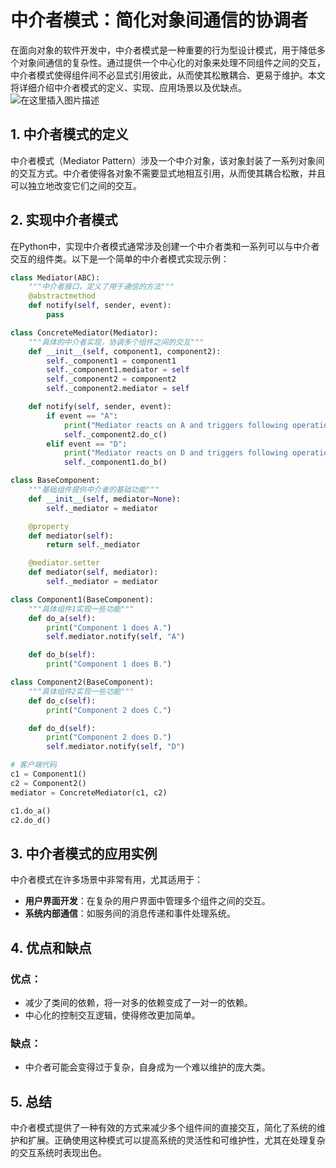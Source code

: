 # 中介者模式：简化对象间通信的协调者

在面向对象的软件开发中，中介者模式是一种重要的行为型设计模式，用于降低多个对象间通信的复杂性。通过提供一个中心化的对象来处理不同组件之间的交互，中介者模式使得组件间不必显式引用彼此，从而使其松散耦合、更易于维护。本文将详细介绍中介者模式的定义、实现、应用场景以及优缺点。
![在这里插入图片描述](https://img-blog.csdnimg.cn/direct/f3280c2e402a4db09f7c7052238e85e8.webp#pic_center)

## 1. 中介者模式的定义

中介者模式（Mediator Pattern）涉及一个中介对象，该对象封装了一系列对象间的交互方式。中介者使得各对象不需要显式地相互引用，从而使其耦合松散，并且可以独立地改变它们之间的交互。

## 2. 实现中介者模式

在Python中，实现中介者模式通常涉及创建一个中介者类和一系列可以与中介者交互的组件类。以下是一个简单的中介者模式实现示例：

```python
class Mediator(ABC):
    """中介者接口，定义了用于通信的方法"""
    @abstractmethod
    def notify(self, sender, event):
        pass

class ConcreteMediator(Mediator):
    """具体的中介者实现，协调多个组件之间的交互"""
    def __init__(self, component1, component2):
        self._component1 = component1
        self._component1.mediator = self
        self._component2 = component2
        self._component2.mediator = self

    def notify(self, sender, event):
        if event == "A":
            print("Mediator reacts on A and triggers following operations:")
            self._component2.do_c()
        elif event == "D":
            print("Mediator reacts on D and triggers following operations:")
            self._component1.do_b()

class BaseComponent:
    """基础组件提供中介者的基础功能"""
    def __init__(self, mediator=None):
        self._mediator = mediator

    @property
    def mediator(self):
        return self._mediator

    @mediator.setter
    def mediator(self, mediator):
        self._mediator = mediator

class Component1(BaseComponent):
    """具体组件1实现一些功能"""
    def do_a(self):
        print("Component 1 does A.")
        self.mediator.notify(self, "A")

    def do_b(self):
        print("Component 1 does B.")

class Component2(BaseComponent):
    """具体组件2实现一些功能"""
    def do_c(self):
        print("Component 2 does C.")

    def do_d(self):
        print("Component 2 does D.")
        self.mediator.notify(self, "D")

# 客户端代码
c1 = Component1()
c2 = Component2()
mediator = ConcreteMediator(c1, c2)

c1.do_a()
c2.do_d()
```

## 3. 中介者模式的应用实例

中介者模式在许多场景中非常有用，尤其适用于：

- **用户界面开发**：在复杂的用户界面中管理多个组件之间的交互。
- **系统内部通信**：如服务间的消息传递和事件处理系统。

## 4. 优点和缺点

### 优点：
- 减少了类间的依赖，将一对多的依赖变成了一对一的依赖。
- 中心化的控制交互逻辑，使得修改更加简单。

### 缺点：
- 中介者可能会变得过于复杂，自身成为一个难以维护的庞大类。

## 5. 总结

中介者模式提供了一种有效的方式来减少多个组件间的直接交互，简化了系统的维护和扩展。正确使用这种模式可以提高系统的灵活性和可维护性，尤其在处理复杂的交互系统时表现出色。
